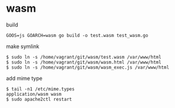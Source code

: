 # wasm
build
```
GOOS=js GOARCH=wasm go build -o test.wasm test_wasm.go
```
make symlink
```
$ sudo ln -s /home/vagrant/git/wasm/test.wasm /var/www/html
$ sudo ln -s /home/vagrant/git/wasm/wasm.html /var/www/html
$ sudo ln -s /home/vagrant/git/wasm/wasm_exec.js /var/www/html
```
add mime type
```
$ tail -n1 /etc/mime.types
application/wasm wasm
$ sudo apache2ctl restart
```
